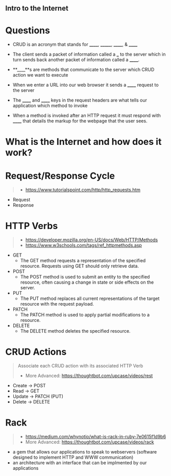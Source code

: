 ## Intro to the Internet

# Questions

- CRUD is an acronym that stands for **\_\_\_\_**, **\_\_\_\__**, **\_\_\_\_**, & **\_\_\_\_**

- The client sends a packet of information called a **\_** to the server which in turn sends back another packet of information called a **\_\_\_\_**.

- **\_\_\_\_**s are methods that communicate to the server which CRUD action we want to execute

- When we enter a URL into our web browser it sends a **\_\_\_\_** request to the server

- The **\_\_\_\_** and **\_\_\_\_** keys in the request headers are what tells our application which method to invoke

- When a method is invoked after an HTTP request it must respond with **\_\_\_\_** that details the markup for the webpage that the user sees.

# What is the Internet and how does it work?


# Request/Response Cycle
> * <https://www.tutorialspoint.com/http/http_requests.htm>

- Request
- Response

# HTTP Verbs
> * <https://developer.mozilla.org/en-US/docs/Web/HTTP/Methods>
> * <https://www.w3schools.com/tags/ref_httpmethods.asp>

  - GET
    - The GET method requests a representation of the specified resource. Requests using GET should only retrieve data.
  - POST
    - The POST method is used to submit an entity to the specified resource, often causing a change in state or side effects on the server.
  - PUT
    - The PUT method replaces all current representations of the target resource with the request payload.
  - PATCH
    - The PATCH method is used to apply partial modifications to a resource.
  - DELETE
    - The DELETE method deletes the specified resource.

# CRUD Actions
> Associate each CRUD action with its associated HTTP Verb
> * More Advanced: <https://thoughtbot.com/upcase/videos/rest>

- Create  ->  POST
- Read    ->  GET
- Update  ->  PATCH (PUT)
- Delete  ->  DELETE

# Rack
> * <https://medium.com/whynotio/what-is-rack-in-ruby-7e0615f1d9b6> 
> * More Advanced: <https://thoughtbot.com/upcase/videos/rack>

- a gem that allows our applications to speak to webservers (software designed to implement HTTP and WWW communication)
- an architecture with an interface that can be implmented by our applications

